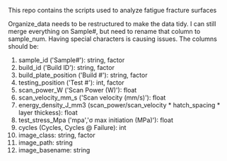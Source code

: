 This repo contains the scripts used to analyze fatigue fracture surfaces

Organize_data needs to be restructured to make the data tidy. I can still merge everything on Sample#, but need to rename that column to sample_num. Having special characters is causing issues. The columns should be:

1. sample_id ('Sample#'): string, factor
2. build_id ('Build ID'): string, factor
3. build_plate_position ('Build #'): string, factor
4. testing_position ('Test #'): int, factor
4. scan_power_W ('Scan Power (W)'): float
5. scan_velocity_mm_s ('Scan velocity (mm/s)'): float
6. energy_density_J_mm3 (scan_power/scan_velocity * hatch_spacing * layer thickess): float
7. test_stress_Mpa ('mpa','σ max initiation (MPa)'): float
8. cycles (Cycles, Cycles @ Failure): int
9. image_class: string, factor
10. image_path: string
11. image_basename: string